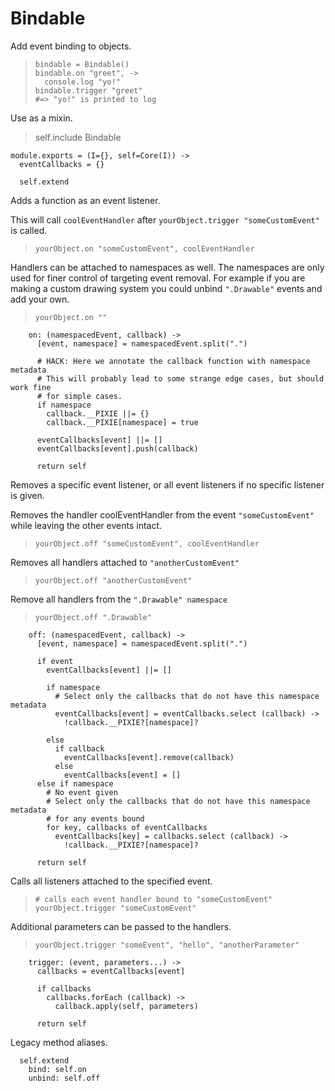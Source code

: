 Bindable
========

Add event binding to objects.

>     bindable = Bindable()
>     bindable.on "greet", ->
>       console.log "yo!"
>     bindable.trigger "greet"
>     #=> "yo!" is printed to log

Use as a mixin.

>    self.include Bindable

    module.exports = (I={}, self=Core(I)) ->
      eventCallbacks = {}

      self.extend

Adds a function as an event listener.

This will call `coolEventHandler` after `yourObject.trigger "someCustomEvent"`
is called.

>     yourObject.on "someCustomEvent", coolEventHandler

Handlers can be attached to namespaces as well. The namespaces are only used
for finer control of targeting event removal. For example if you are making a
custom drawing system you could unbind `".Drawable"` events and add your own.

>     yourObject.on ""

        on: (namespacedEvent, callback) ->
          [event, namespace] = namespacedEvent.split(".")

          # HACK: Here we annotate the callback function with namespace metadata
          # This will probably lead to some strange edge cases, but should work fine
          # for simple cases.
          if namespace
            callback.__PIXIE ||= {}
            callback.__PIXIE[namespace] = true

          eventCallbacks[event] ||= []
          eventCallbacks[event].push(callback)

          return self

Removes a specific event listener, or all event listeners if
no specific listener is given.

Removes the handler coolEventHandler from the event `"someCustomEvent"` while
leaving the other events intact.

>     yourObject.off "someCustomEvent", coolEventHandler

Removes all handlers attached to `"anotherCustomEvent"`

>     yourObject.off "anotherCustomEvent"

Remove all handlers from the `".Drawable" namespace`

>     yourObject.off ".Drawable"

        off: (namespacedEvent, callback) ->
          [event, namespace] = namespacedEvent.split(".")

          if event
            eventCallbacks[event] ||= []

            if namespace
              # Select only the callbacks that do not have this namespace metadata
              eventCallbacks[event] = eventCallbacks.select (callback) ->
                !callback.__PIXIE?[namespace]?

            else
              if callback
                eventCallbacks[event].remove(callback)
              else
                eventCallbacks[event] = []
          else if namespace
            # No event given
            # Select only the callbacks that do not have this namespace metadata
            # for any events bound
            for key, callbacks of eventCallbacks
              eventCallbacks[key] = callbacks.select (callback) ->
                !callback.__PIXIE?[namespace]?

          return self

Calls all listeners attached to the specified event.

>     # calls each event handler bound to "someCustomEvent"
>     yourObject.trigger "someCustomEvent"

Additional parameters can be passed to the handlers.

>     yourObject.trigger "someEvent", "hello", "anotherParameter"

        trigger: (event, parameters...) ->
          callbacks = eventCallbacks[event]

          if callbacks
            callbacks.forEach (callback) ->
              callback.apply(self, parameters)

          return self

Legacy method aliases.

      self.extend
        bind: self.on
        unbind: self.off
